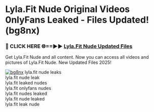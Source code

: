 # Lyla.Fit Nude Original Videos 0nlyFans Leaked - Files Updated! (bg8nx)

<h3>🔴 CLICK HERE 🌐==►► <a href="https://tinyurl.com/yrmya6cz" rel="nofollow">Lyla.Fit Nude Updated Files</a></h3>

Get Lyla.Fit Nude and all content. Now you can access all videos and pictures of Lyla.Fit Nude. New Updated Files 2025!

[![bg8nx](https://i.imgur.com/FMdXYCs.gif)](https://tinyurl.com/yrmya6cz)
lyla.fit nude leaks<br>
lyla.fit nude leak<br>
lyla.fit leaked nudes<br>
lyla.fit onlyfans nudes<br>
lyla.fit nudes leaked<br>
lyla.fit nude leaked<br>
lyla.fit leak nude